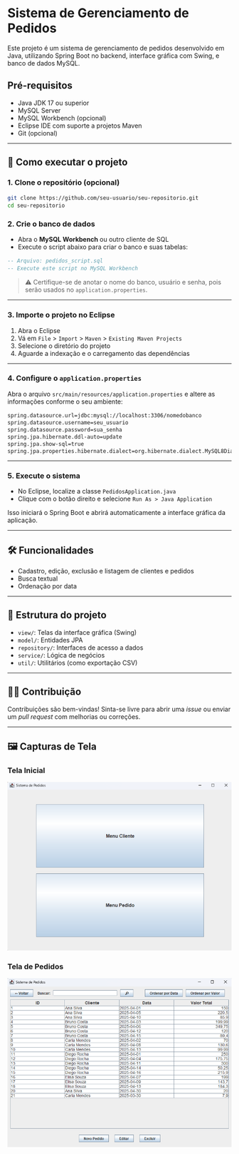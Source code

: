 # Sistema de Gerenciamento de Pedidos

Este projeto é um sistema de gerenciamento de pedidos desenvolvido em Java, utilizando Spring Boot no backend, interface gráfica com Swing, e banco de dados MySQL.

## Pré-requisitos

- Java JDK 17 ou superior
- MySQL Server
- MySQL Workbench (opcional)
- Eclipse IDE com suporte a projetos Maven
- Git (opcional)

---

## 🚀 Como executar o projeto

### 1. Clone o repositório (opcional)

```bash
git clone https://github.com/seu-usuario/seu-repositorio.git
cd seu-repositorio
```

### 2. Crie o banco de dados

- Abra o **MySQL Workbench** ou outro cliente de SQL
- Execute o script abaixo para criar o banco e suas tabelas:

```sql
-- Arquivo: pedidos_script.sql
-- Execute este script no MySQL Workbench
```

> ⚠️ Certifique-se de anotar o nome do banco, usuário e senha, pois serão usados no `application.properties`.

---

### 3. Importe o projeto no Eclipse

1. Abra o Eclipse
2. Vá em `File` > `Import` > `Maven` > `Existing Maven Projects`
3. Selecione o diretório do projeto
4. Aguarde a indexação e o carregamento das dependências

---

### 4. Configure o `application.properties`

Abra o arquivo `src/main/resources/application.properties` e altere as informações conforme o seu ambiente:

```properties
spring.datasource.url=jdbc:mysql://localhost:3306/nomedobanco
spring.datasource.username=seu_usuario
spring.datasource.password=sua_senha
spring.jpa.hibernate.ddl-auto=update
spring.jpa.show-sql=true
spring.jpa.properties.hibernate.dialect=org.hibernate.dialect.MySQL8Dialect
```

---

### 5. Execute o sistema

- No Eclipse, localize a classe `PedidosApplication.java`
- Clique com o botão direito e selecione `Run As > Java Application`

Isso iniciará o Spring Boot e abrirá automaticamente a interface gráfica da aplicação.

---

## 🛠 Funcionalidades

- Cadastro, edição, exclusão e listagem de clientes e pedidos
- Busca textual
- Ordenação por data

---

## 📁 Estrutura do projeto

- `view/`: Telas da interface gráfica (Swing)
- `model/`: Entidades JPA
- `repository/`: Interfaces de acesso a dados
- `service/`: Lógica de negócios
- `util/`: Utilitários (como exportação CSV)

---

## 🧑‍💻 Contribuição

Contribuições são bem-vindas! Sinta-se livre para abrir uma *issue* ou enviar um *pull request* com melhorias ou correções.

---

## 🖼️ Capturas de Tela

### Tela Inicial
![Tela Inicial](images/tela-inicial.png)

### Tela de Pedidos
![Tela de Gerenciamento de Pedidos](images/tela-pedidos.png)
